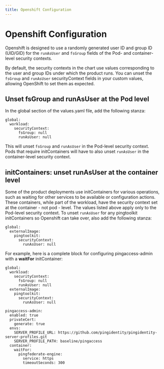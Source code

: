 ```yaml
---
title: Openshift Configuration
---
```

# Openshift Configuration

Openshift is designed to use a randomly generated user ID and group ID (UID/GID) for the `runAsUser` and `fsGroup` fields of the Pod- and container-level security contexts.

By default, the security contexts in the chart use values corresponding to the user and group IDs under which the product runs. You can unset the `fsGroup` and `runAsUser` securityContext fields in your custom values, allowing OpenShift to set them as expected.

## Unset fsGroup and runAsUser at the Pod level

In the global section of the values.yaml file, add the following stanza:

```shell
global:
  workload:
    securityContext:
      fsGroup: null
      runAsUser: null
```

This will unset `fsGroup` and `runAsUser` in the Pod-level security context. Pods that require initContainers will have to also unset `runAsUser` in the container-level security context.

## initContainers: unset runAsUser at the container level

Some of the product deployments use initContainers for various operations, such as waiting for other services to be available or configuration actions.  These containers, while part of the workload, have the security context set at the container - not pod - level.  The values listed above apply only to the Pod-level security context.  To unset `runAsUser` for any pingtoolkit initContainers so Openshift can take over, also add the following stanza:
```shell
global:
  externalImage:
    pingtoolkit:
      securityContext:
        runAsUser: null
```

For example, here is a complete block for configuring pingaccess-admin with a **waitFor** initContainer:
```shell
global:
  workload:
    securityContext:
      fsGroup: null
      runAsUser: null
  externalImage:
    pingtoolkit:
      securityContext:
        runAsUser: null

pingaccess-admin:
  enabled: true
  privateCert:
    generate: true
  envs:
    SERVER_PROFILE_URL: https://github.com/pingidentity/pingidentity-server-profiles.git
    SERVER_PROFILE_PATH: baseline/pingaccess
  container:
    waitFor:
      pingfederate-engine:
        service: https
        timeoutSeconds: 300
```